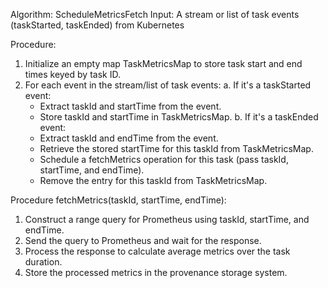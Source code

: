 Algorithm: ScheduleMetricsFetch
Input: A stream or list of task events (taskStarted, taskEnded) from Kubernetes

Procedure:
1. Initialize an empty map TaskMetricsMap to store task start and end times keyed by task ID.
2. For each event in the stream/list of task events:
   a. If it's a taskStarted event:
      - Extract taskId and startTime from the event.
      - Store taskId and startTime in TaskMetricsMap.
   b. If it's a taskEnded event:
      - Extract taskId and endTime from the event.
      - Retrieve the stored startTime for this taskId from TaskMetricsMap.
      - Schedule a fetchMetrics operation for this task (pass taskId, startTime, and endTime).
      - Remove the entry for this taskId from TaskMetricsMap.

Procedure fetchMetrics(taskId, startTime, endTime):
1. Construct a range query for Prometheus using taskId, startTime, and endTime.
2. Send the query to Prometheus and wait for the response.
3. Process the response to calculate average metrics over the task duration.
4. Store the processed metrics in the provenance storage system.
